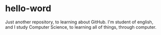 # hello-word
Just another repository, to learning about GitHub.
I'm student of english, and I study Computer Science, to learning all of things, through computer.
